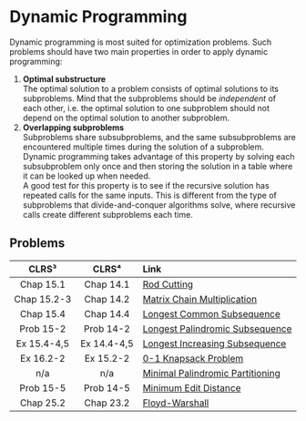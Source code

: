 # Dynamic Programming

Dynamic programming is most suited for optimization problems. Such problems should have two main properties in order to apply dynamic programming:

1. **Optimal substructure**  
   The optimal solution to a problem consists of optimal solutions to its subproblems. Mind that the subproblems should be *independent* of each other, i.e. the optimal solution to one subproblem should not depend on the optimal solution to another subproblem.
2. **Overlapping subproblems**  
   Subproblems share subsubproblems, and the same subsubproblems are encountered multiple times during the solution of a subproblem. Dynamic programming takes advantage of this property by solving each subsubproblem only once and then storing the solution in a table where it can be looked up when needed.  
   A good test for this property is to see if the recursive solution has repeated calls for the same inputs. This is different from the type of subproblems that divide-and-conquer algorithms solve, where recursive calls create different subproblems each time.

## Problems

| **CLRS³** | **CLRS⁴** | **Link** |
|:---:|:---:|:---|
| Chap 15.1 | Chap 14.1 | [Rod Cutting](https://github.com/pl3onasm/Algorithms/tree/main/algorithms/dynamic-programming/rod-cutting)
| Chap 15.2-3 | Chap 14.2 | [Matrix Chain Multiplication](https://github.com/pl3onasm/Algorithms/tree/main/algorithms/dynamic-programming/matrix-chain-mult)
| Chap 15.4 | Chap 14.4 | [Longest Common Subsequence](https://github.com/pl3onasm/Algorithms/tree/main/algorithms/dynamic-programming/longest-common-sub)
| Prob 15-2 | Prob 14-2 | [Longest Palindromic Subsequence](https://github.com/pl3onasm/Algorithms/tree/main/algorithms/dynamic-programming/longest-palin-sub)
| Ex 15.4-4,5 | Ex 14.4-4,5 |[Longest Increasing Subsequence](https://github.com/pl3onasm/Algorithms/tree/main/algorithms/dynamic-programming/longest-increasing-sub)
| Ex 16.2-2 | Ex 15.2-2 | [0-1 Knapsack Problem](https://github.com/pl3onasm/Algorithms/tree/main/algorithms/dynamic-programming/knapsack)
| n/a | n/a | [Minimal Palindromic Partitioning](https://github.com/pl3onasm/Algorithms/tree/main/algorithms/dynamic-programming/min-pal-part)
| Prob 15-5| Prob 14-5 | [Minimum Edit Distance](https://github.com/pl3onasm/AADS/tree/main/algorithms/string-algorithms/min-edit-dist)
| Chap 25.2 | Chap 23.2 | [Floyd-Warshall](https://github.com/pl3onasm/AADS/tree/main/algorithms/graphs/floyd)
